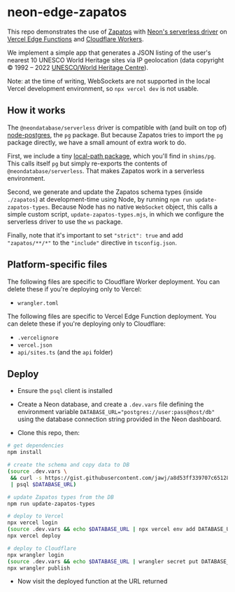 # neon-edge-zapatos

This repo demonstrates the use of [Zapatos](https://jawj.github.io/zapatos/) with [Neon's serverless driver](https://www.npmjs.com/package/@neondatabase/serverless) on [Vercel Edge Functions](https://vercel.com/docs/concepts/functions/edge-functions) and [Cloudflare Workers](https://workers.cloudflare.com/).

We implement a simple app that generates a JSON listing of the user's nearest 10 UNESCO World Heritage sites via IP geolocation (data copyright © 1992 – 2022 [UNESCO/World Heritage Centre](https://whc.unesco.org/en/syndication/)).

Note: at the time of writing, WebSockets are not supported in the local Vercel development environment, so `npx vercel dev` is not usable.


## How it works

The `@neondatabase/serverless` driver is compatible with (and built on top of) [node-postgres](https://node-postgres.com/), the `pg` package. But because Zapatos tries to import the `pg` package directly, we have a small amount of extra work to do.

First, we include a tiny [local-path package](https://docs.npmjs.com/cli/v9/configuring-npm/package-json#local-paths), which you'll find in `shims/pg`. This calls itself `pg` but simply re-exports the contents of `@neondatabase/serverless`. That makes Zapatos work in a serverless environment.

Second, we generate and update the Zapatos schema types (inside `./zapatos`) at development-time using Node, by running `npm run update-zapatos-types`. Because Node has no native `WebSocket` object, this calls a simple custom script, `update-zapatos-types.mjs`, in which we configure the serverless driver to use the `ws` package.

Finally, note that it's important to set `"strict": true` and add `"zapatos/**/*"` to the `"include"` directive in `tsconfig.json`.

## Platform-specific files

The following files are specific to Cloudflare Worker deployment. You can delete these if you're deploying only to Vercel:

* `wrangler.toml`

The following files are specific to Vercel Edge Function deployment. You can delete these if you're deploying only to Cloudflare:

* `.vercelignore`
* `vercel.json`
* `api/sites.ts` (and the `api` folder)

## Deploy

* Ensure the `psql` client is installed

* Create a Neon database, and create a `.dev.vars` file defining the environment variable `DATABASE_URL="postgres://user:pass@host/db"` using the database connection string provided in the Neon dashboard.

* Clone this repo, then:

```bash
# get dependencies
npm install

# create the schema and copy data to DB
(source .dev.vars \
 && curl -s https://gist.githubusercontent.com/jawj/a8d53ff339707c65128af83b4783f4fe/raw/45dbcc819b00ecb72f80b0cf91e01b3d055662b5/whc-sites-2021.psql \
 | psql $DATABASE_URL)

# update Zapatos types from the DB
npm run update-zapatos-types

# deploy to Vercel
npx vercel login
(source .dev.vars && echo $DATABASE_URL | npx vercel env add DATABASE_URL preview)
npx vercel deploy

# deploy to Cloudflare
npx wrangler login
(source .dev.vars && echo $DATABASE_URL | wrangler secret put DATABASE_URL)
npx wrangler publish
```

* Now visit the deployed function at the URL returned

